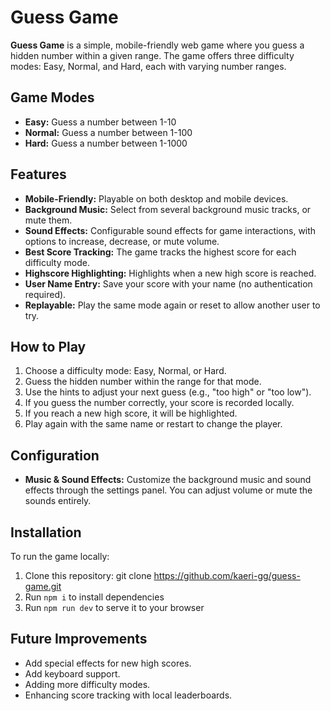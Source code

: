# Guess Game

**Guess Game** is a simple, mobile-friendly web game where you guess a hidden number within a given range. The game offers three difficulty modes: Easy, Normal, and Hard, each with varying number ranges.

## Game Modes

- **Easy:** Guess a number between 1-10
- **Normal:** Guess a number between 1-100
- **Hard:** Guess a number between 1-1000

## Features

- **Mobile-Friendly:** Playable on both desktop and mobile devices.
- **Background Music:** Select from several background music tracks, or mute them.
- **Sound Effects:** Configurable sound effects for game interactions, with options to increase, decrease, or mute volume.
- **Best Score Tracking:** The game tracks the highest score for each difficulty mode.
- **Highscore Highlighting:** Highlights when a new high score is reached.
- **User Name Entry:** Save your score with your name (no authentication required).
- **Replayable:** Play the same mode again or reset to allow another user to try.

## How to Play

1. Choose a difficulty mode: Easy, Normal, or Hard.
2. Guess the hidden number within the range for that mode.
3. Use the hints to adjust your next guess (e.g., "too high" or "too low").
4. If you guess the number correctly, your score is recorded locally.
5. If you reach a new high score, it will be highlighted.
6. Play again with the same name or restart to change the player.

## Configuration

- **Music & Sound Effects:** Customize the background music and sound effects through the settings panel. You can adjust volume or mute the sounds entirely.

## Installation

To run the game locally:

1. Clone this repository: git clone https://github.com/kaeri-gg/guess-game.git
2. Run `npm i` to install dependencies
3. Run `npm run dev` to serve it to your browser

## Future Improvements

- Add special effects for new high scores.
- Add keyboard support.
- Adding more difficulty modes.
- Enhancing score tracking with local leaderboards.

    
